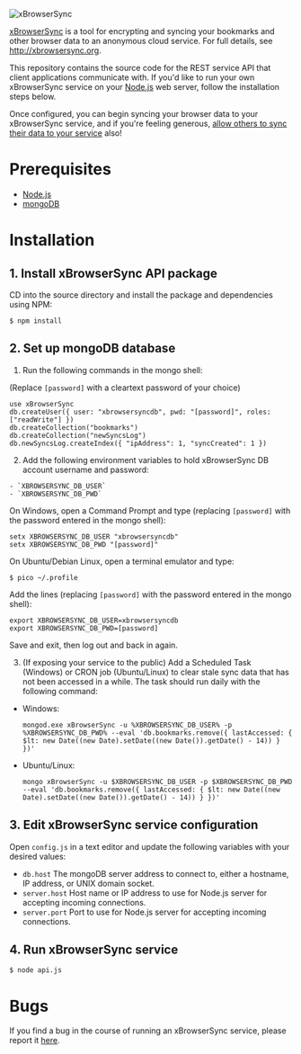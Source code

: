 ![xBrowserSync](https://raw.githubusercontent.com/xBrowserSync/xbrowsersync.github.io/master/images/logo_150.png "xBrowserSync")

[xBrowserSync](http://xbrowsersync.org/) is a tool for encrypting and syncing your bookmarks and other browser data to an anonymous cloud service. For full details, see http://xbrowsersync.org.

This repository contains the source code for the REST service API that client applications communicate with. If you'd like to run your own xBrowserSync service on your [Node.js](https://nodejs.org/) web server, follow the installation steps below.

Once configured, you can begin syncing your browser data to your xBrowserSync service, and if you're feeling generous, [allow others to sync their data to your service](http://xbrowsersync.org/connect/) also!

# Prerequisites

- [Node.js](https://nodejs.org/)
- [mongoDB](https://www.mongodb.com/)

# Installation

## 1. Install xBrowserSync API package

CD into the source directory and install the package and dependencies using NPM:

	$ npm install

## 2. Set up mongoDB database

  1. Run the following commands in the mongo shell:
  
  (Replace `[password]` with a cleartext password of your choice)

  ```
  use xBrowserSync 
  db.createUser({ user: "xbrowsersyncdb", pwd: "[password]", roles: ["readWrite"] }) 
  db.createCollection("bookmarks")
  db.createCollection("newSyncsLog")
  db.newSyncsLog.createIndex({ "ipAddress": 1, "syncCreated": 1 })
  ```

  2. Add the following environment variables to hold xBrowserSync DB account username and password:

    - `XBROWSERSYNC_DB_USER`
    - `XBROWSERSYNC_DB_PWD`

  On Windows, open a Command Prompt and type (replacing `[password]` with the password entered in the mongo shell):
  
  ```
  setx XBROWSERSYNC_DB_USER "xbrowsersyncdb"
  setx XBROWSERSYNC_DB_PWD "[password]"
  ```
  
  On Ubuntu/Debian Linux, open a terminal emulator and type:
  
  ```
  $ pico ~/.profile
  ```
  
  Add the lines (replacing `[password]` with the password entered in the mongo shell):
  
  ```
  export XBROWSERSYNC_DB_USER=xbrowsersyncdb
  export XBROWSERSYNC_DB_PWD=[password]
  ```
  
  Save and exit, then log out and back in again.
  
  3. (If exposing your service to the public) Add a Scheduled Task (Windows) or CRON job (Ubuntu/Linux) to clear stale sync data that has not been accessed in a while. The task should run daily with the following command:
   
  - Windows:
  
    ```
    mongod.exe xBrowserSync -u %XBROWSERSYNC_DB_USER% -p %XBROWSERSYNC_DB_PWD% --eval 'db.bookmarks.remove({ lastAccessed: { $lt: new Date((new Date).setDate((new Date()).getDate() - 14)) } })'
    ```
  
  - Ubuntu/Linux:
  
    ```
    mongo xBrowserSync -u $XBROWSERSYNC_DB_USER -p $XBROWSERSYNC_DB_PWD --eval 'db.bookmarks.remove({ lastAccessed: { $lt: new Date((new Date).setDate((new Date()).getDate() - 14)) } })'
    ```

## 3. Edit xBrowserSync service configuration

Open `config.js` in a text editor and update the following variables with your desired values:

- `db.host` The mongoDB server address to connect to, either a hostname, IP address, or UNIX domain socket.
- `server.host` Host name or IP address to use for Node.js server for accepting incoming connections.
- `server.port` Port to use for Node.js server for accepting incoming connections.

## 4. Run xBrowserSync service

    $ node api.js

# Bugs

If you find a bug in the course of running an xBrowserSync service, please report it [here](https://github.com/xBrowserSync/API/issues/).

